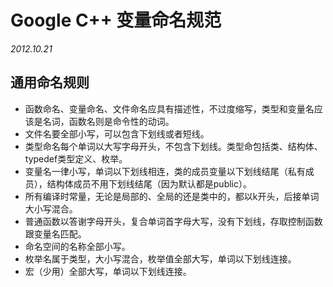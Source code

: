 <link href='markdown.css' rel='stylesheet'>

<title>Google C++ 变量命名规范</title>

# Google C++ 变量命名规范

*2012.10.21*

## 通用命名规则

* 函数命名、变量命名、文件命名应具有描述性，不过度缩写，类型和变量名应该是名词，函数名则是命令性的动词。
* 文件名要全部小写，可以包含下划线或者短线。
* 类型命名每个单词以大写字母开头，不包含下划线。类型命包括类、结构体、typedef类型定义、枚举。
* 变量名一律小写，单词以下划线相连，类的成员变量以下划线结尾（私有成员），结构体成员不用下划线结尾（因为默认都是public）。
* 所有编译时常量，无论是局部的、全局的还是类中的，都以k开头，后接单词大小写混合。
* 普通函数以答谢字母开头，复合单词首字母大写，没有下划线，存取控制函数跟变量名匹配。
* 命名空间的名称全部小写。
* 枚举名属于类型，大小写混合，枚举值全部大写，单词以下划线连接。
* 宏（少用）全部大写，单词以下划线连接。

